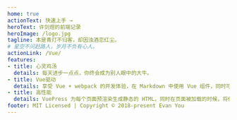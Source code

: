 ```yaml
---
home: true
actionText: 快速上手 →
heroText: 许剑煜的前端记录
heroImage: /logo.jpg
tagline: 本是青灯不归客，却因浊酒恋红尘。
# 星空不问赶路人，岁月不负有心人。
actionLink: /Vue/
features:
- title: 心灵鸡汤
  details: 每天进步一点点，你终会成为别人眼中的大牛。
- title: Vue驱动
  details: 享受 Vue + webpack 的开发体验，在 Markdown 中使用 Vue 组件，同时可以使用 Vue 来开发自定义主题。
- title: 高性能
  details: VuePress 为每个页面预渲染生成静态的 HTML，同时在页面被加载的时候，将作为 SPA 运行。
footer: MIT Licensed | Copyright © 2018-present Evan You
---
```

<ClientOnly>
  <Card/>
</ClientOnly>  
 